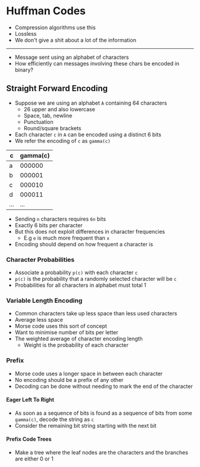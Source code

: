 # Huffman Codes

- Compression algorithms use this
- Lossless
- We don't give a shit about a lot of the information

---

- Message sent using an alphabet of characters
- How efficiently can messages involving these chars be encoded in binary?

## Straight Forward Encoding

- Suppose we are using an alphabet `A` containing 64 characters
  - 26 upper and also lowercase
  - Space, tab, newline
  - Punctuation
  - Round/square brackets
- Each character `c` in `A` can be encoded using a distinct 6 bits
- We refer the encoding of `c` as `gamma(c)`

| c   | gamma(c) |
| --- | -------- |
| a   | 000000   |
| b   | 000001   |
| c   | 000010   |
| d   | 000011   |
| ... | ...      |

- Sending `n` characters requires `6n` bits
- Exactly 6 bits per character
- But this does not exploit differences in character frequencies
  - E.g `e` is much more frequent than `x`
- Encoding should depend on how frequent a character is

### Character Probabilities

- Associate a probability `p(c)` with each character `c`
- `p(c)` is the probability that a randomly selected character will be `c`
- Probabilities for all characters in alphabet must total 1

### Variable Length Encoding

- Common characters take up less space than less used characters
- Average less space
- Morse code uses this sort of concept
- Want to minimise number of bits per letter
- The weighted average of character encoding length
  - Weight is the probability of each character

### Prefix

- Morse code uses a longer space in between each character
- No encoding should be a prefix of any other
- Decoding can be done without needing to mark the end of the character

#### Eager Left To Right

- As soon as a sequence of bits is found as a sequence of bits from some `gamma(c)`, decode the string as `c`
- Consider the remaining bit string starting with the next bit

#### Prefix Code Trees

- Make a tree where the leaf nodes are the characters and the branches are either 0 or 1

